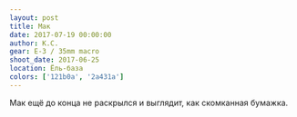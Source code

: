 ```yaml
---
layout: post
title: Мак
date: 2017-07-19 00:00:00
author: К.С.
gear: E-3 / 35mm macro
shoot_date: 2017-06-25
location: Ёль-база
colors: ['121b0a', '2a431a']
---
```

Мак ещё до конца не раскрылся и выглядит, как скомканная бумажка.
